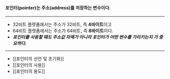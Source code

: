 #### 포인터(pointer)는 주소(address)를 저장하는 변수이다. ####
_____
- 32비트 플랫폼에서는 주소가 32비트, 즉 **4바이트**이고
- 64비트 플랫폼에서는 주소가 64비트, 즉 **8바이트**이다.
- ***포인터를 사용할 떄도 주소값 자체가 아니라 포인터가 어떤 변수를 가리키는지 가 중요하다.***

____

- [[포인터의 선언 및 초기화]]
- [[포인터의 사용]]
- [[포인터의 용도]]

